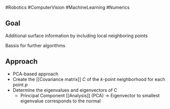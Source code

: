 #Robotics #ComputerVision #MachineLearning #Numerics 

## Goal
Additional surface information by including local neighboring points

Bassis for further algorithms

## Approach

- PCA-based approach
- Create the [[Covariance matrix]] $C$ of the $k$-point neighborhood for each point $p$
- Determine the eigenvalues and eigenvectors of C
	- Principal Component [[Analysis]] (PCA) -> Eigenvector to smallest eigenvalue corresponds to the normal